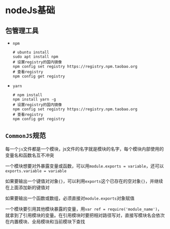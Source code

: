 # nodeJs基础

## 包管理工具

* `npm`

  ```shell
  # ubuntu install
  sudo apt install npm
  # 设置registry的国内镜像
  npm config set registry https://registry.npm.taobao.org
  # 查看registry
  npm config get registry
  ```

* `yarn`

  ```shell
  # npm install
  npm install yarn -g
  # 设置registry的国内镜像
  npm config set registry https://registry.npm.taobao.org
  # 查看registry
  npm config get registry
  ```

## `CommonJS`规范

每一个`js`文件都是一个模块，js文件的名字就是模块的名字，每个模块内部使用的变量名和函数名互不冲突

一个模块想要对外暴露变量或函数，可以用`module.exports = variable`，还可以`exports.variable = variable`

如果要输出一个键值对对象`{}`，可以利用`exports`这个已存在的空对象`{}`，并继续在上面添加新的键值对

如果要输出一个函数或数组，必须直接对`module.exports`对象赋值

一个模块要引用其他模块暴露的变量，用`var ref = require('module_name')`，就拿到了引用模块的变量。在引用模块时要把相对路径写对，直接写模块名会依次在内置模块、全局模块和当前模块下查找
